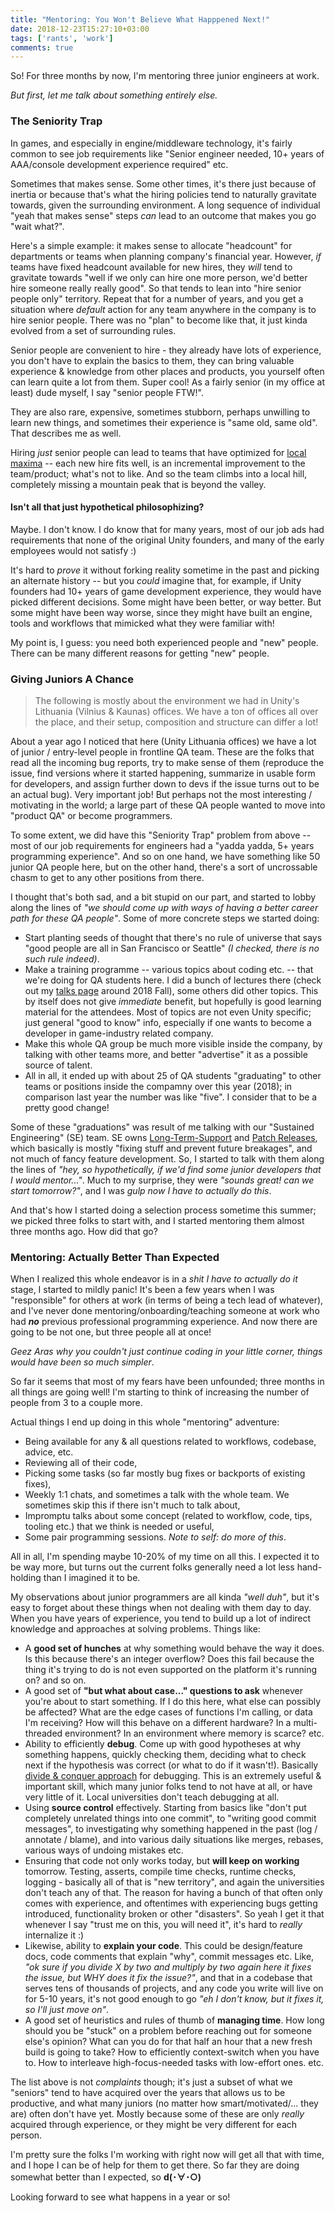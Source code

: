 ```yaml
---
title: "Mentoring: You Won't Believe What Happpened Next!"
date: 2018-12-23T15:27:10+03:00
tags: ['rants', 'work']
comments: true
---
```


So! For three months by now, I'm mentoring three junior engineers at work.

*But first, let me talk about something entirely else.*

### The Seniority Trap

In games, and especially in engine/middleware technology, it's fairly common to see job requirements like "Senior engineer
needed, 10+ years of AAA/console development experience required" etc.

Sometimes that makes sense. Some other times, it's there just because of inertia or because that's what the
hiring policies tend to naturally gravitate towards, given the surrounding environment. A long sequence of individual
"yeah that makes sense" steps *can* lead to an outcome that makes you go "wait what?".

Here's a simple example: it makes sense to allocate "headcount" for departments or teams when planning company's financial
year. However, *if* teams have fixed headcount available for new hires, they *will* tend to gravitate towards
"well if we only can hire one more person, we'd better hire someone really really good". So that tends to lean into
"hire senior people only" territory. Repeat that for a number of years, and you get a situation where *default*
action for any team anywhere in the company is to hire senior people. There was no "plan" to become like that, it just
kinda evolved from a set of surrounding rules.

Senior people are convenient to hire - they already have lots of experience, you don't have to explain the basics to them,
they can bring valuable experience & knowledge from other places and products, you yourself often can learn quite a lot
from them. Super cool! As a fairly senior (in my office at least) dude myself, I say "senior people FTW!".

They are also rare, expensive, sometimes stubborn, perhaps unwilling to learn new things, and sometimes their experience
is "same old, same old". That describes me as well.

Hiring *just* senior people can lead to teams that have optimized for [local maxima](https://en.wikipedia.org/wiki/Maxima_and_minima)
-- each new hire fits well, is an incremental improvement to the team/product; what's not to like. And so the team climbs
into a local hill, completely missing a mountain peak that is beyond the valley.


#### Isn't all that just hypothetical philosophizing?

Maybe. I don't know. I do know that for many years, most of our job ads had requirements that none of the original Unity founders,
and many of the early employees would not satisfy :)

It's hard to *prove* it without forking reality sometime in the past and picking an alternate history -- but you *could* imagine
that, for example, if Unity founders had 10+ years of game development experience, they would have picked different decisions.
Some might have been better, or way better. But some might have been way worse, since they might have built an engine, tools
and workflows that mimicked what they were familiar with!

My point is, I guess: you need both experienced people and "new" people. There can be many different reasons for getting "new"
people.


### Giving Juniors A Chance

> The following is mostly about the environment we had in Unity's Lithuania (Vilnius & Kaunas) offices.
> We have a ton of offices all over the place, and their setup, composition and structure can differ
> a lot!

About a year ago I noticed that here (Unity Lithuania offices) we have a lot of junior / entry-level people
in frontline QA team. These are the folks that read all the incoming bug reports, try to make sense of them
(reproduce the issue, find versions where it started happening, summarize in usable form for developers, and
assign further down to devs if the issue turns out to be an actual bug). Very important job! But perhaps
not the most interesting / motivating in the world; a large part of these QA people wanted to move
into "product QA" or become programmers.

To some extent, we did have this "Seniority Trap" problem from above -- most of our job requirements for engineers
had a "yadda yadda, 5+ years programming experience". And so on one hand, we have something like 50 junior QA
people here, but on the other hand, there's a sort of uncrossable chasm to get to any other positions from there.

I thought that's both sad, and a bit stupid on our part, and started to lobby along the lines of *"we should come up
with ways of having a better career path for these QA people"*. Some of more concrete steps we started doing:

* Start planting seeds of thought that there's no rule of universe that says "good people are all in San Francisco or Seattle"
  *(I checked, there is no such rule indeed)*.
* Make a training programme -- various topics about coding etc. -- that we're doing for QA students here.
  I did a bunch of lectures there (check out my [talks page](/texts/talks.html) around 2018 Fall), some others did other topics.
  This by itself does not give *immediate* benefit, but hopefully is good learning material for the attendees.
  Most of topics are not even Unity specific; just general "good to know" info, especially if one wants to
  become a developer in game-industry related company.
* Make this whole QA group be much more visible inside the company, by talking with other teams more, and better
  "advertise" it as a possible source of talent.
* All in all, it ended up with about 25 of QA students "graduating" to other teams or positions inside the compamny
  over this year (2018); in comparison last year the number was like "five". I consider that to be a pretty good change!

Some of these "graduations" was result of me talking with our "Sustained Engineering" (SE) team. SE owns
[Long-Term-Support](https://blogs.unity3d.com/2018/04/09/new-plans-for-unity-releases-introducing-the-tech-and-long-term-support-lts-streams/)
and [Patch Releases](https://unity3d.com/unity/qa/patch-releases), which basically is mostly "fixing stuff and prevent
future breakages", and not much of fancy feature development. So, I started to talk with them along
the lines of *"hey, so hypothetically, if we'd find some junior developers that I would mentor..."*. Much to my
surprise, they were *"sounds great! can we start tomorrow?"*, and I was *gulp now I have to actually do this*.

And that's how I started doing a selection process sometime this summer; we picked three folks to start with, and
I started mentoring them almost three months ago. How did that go?


### Mentoring: Actually Better Than Expected

When I realized this whole endeavor is in a *shit I have to actually do it* stage, I started to mildly panic!
It's been a few years when I was "responsible" for others at work (in terms of being a tech lead of whatever),
and I've never done mentoring/onboarding/teaching someone at work who had ***no*** previous professional programming
experience. And now there are going to be not one, but three people all at once!

*Geez Aras why you couldn't just continue coding in your little corner, things would have been so much simpler*.

So far it seems that most of my fears have been unfounded; three months in all things are going well!
I'm starting to think of increasing the number of people from 3 to a couple more.

Actual things I end up doing in this whole "mentoring" adventure:

* Being available for any & all questions related to workflows, codebase, advice, etc.
* Reviewing all of their code,
* Picking some tasks (so far mostly bug fixes or backports of existing fixes),
* Weekly 1:1 chats, and sometimes a talk with the whole team. We sometimes skip this if there isn't much to talk about,
* Impromptu talks about some concept (related to workflow, code, tips, tooling etc.) that we think is needed or useful,
* Some pair programming sessions. *Note to self: do more of this*.

All in all, I'm spending maybe 10-20% of my time on all this. I expected it to be way more, but turns out the current
folks generally need a lot less hand-holding than I imagined it to be.

My observations about junior programmers are all kinda *"well duh"*, but it's easy to forget about these things when not
dealing with them day to day. When you have years of experience, you tend to build up a lot of indirect knowledge and
approaches at solving problems. Things like:

* A **good set of hunches** at why something would behave the way it does. Is this because there's an integer overflow?
  Does this fail because the thing it's trying to do is not even supported on the platform it's running on? and so on.
* A good set of **"but what about case..." questions to ask** whenever you're about to start something. If I do this here,
  what else can possibly be affected? What are the edge cases of functions I'm calling, or data I'm receiving?
  How will this behave on a different hardware? In a multi-threaded environment? In an environment where memory is scarce?
  etc.
* Ability to efficiently **debug**. Come up with good hypotheses at why something happens, quickly checking them, deciding
  what to check next if the hypothesis was correct (or what to do if it wasn't!). Basically
  [divide & conquer approach](/blog/2015/01/06/divide-and-conquer-debugging/) for debugging. This is an extremely useful & important
  skill, which many junior folks tend to not have at all, or have very little of it. Local universities don't teach
  debugging at all.
* Using **source control** effectively. Starting from basics like "don't put completely unrelated things into one commit", to
  "writing good commit messages", to investigating why something happened in the past (log / annotate / blame), and
  into various daily situations like merges, rebases, various ways of undoing mistakes etc.
* Ensuring that code not only works today, but **will keep on working** tomorrow. Testing, asserts, compile time checks,
  runtime checks, logging - basically all of that is "new territory", and again the universities don't teach any of that.
  The reason for having a bunch of that often only comes with experience, and oftentimes with experiencing bugs getting
  introduced, functionality broken or other "disasters". So yeah I get it that whenever I say "trust me on this, you will need it",
  it's hard to *really* internalize it :)
* Likewise, ability to **explain your code**. This could be design/feature docs, code comments that explain "why", commit
  messages etc. Like, *"ok sure if you divide X by two and multiply by two again here it fixes the issue, but WHY does it
  fix the issue?"*, and that in a codebase that serves tens of thousands of projects, and any code you write will live on
  for 5-10 years, it's not good enough to go *"eh I don't know, but it fixes it, so I'll just move on"*.
* A good set of heuristics and rules of thumb of **managing time**. How long should you be "stuck" on a problem before reaching
  out for someone else's opinion? What can you do for that half an hour that a new fresh build is going to take? How to
  efficiently context-switch when you have to. How to interleave high-focus-needed tasks with low-effort ones. etc.

The list above is not *complaints* though; it's just a subset of what we "seniors"
tend to have acquired over the years that allows us to be productive, and what many juniors (no matter how smart/motivated/... they are)
often don't have yet. Mostly because some of these are only *really* acquired through experience, or they might be very
different for each person.

I'm pretty sure the folks I'm working with right now will get all that with time, and I hope I can be of help for them to get there.
So far they are doing somewhat better than I expected, so  **d(･∀･○)**

Looking forward to see what happens in a year or so!

